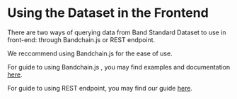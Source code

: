<!--
order: 3
-->

# Using the Dataset in the Frontend

There are two ways of querying data from Band Standard Dataset to use in front-end: through Bandchain.js or REST endpoint.

We reccommend using Bandchain.js for the ease of use.

For guide to using Bandchain.js , you may find examples and documentation [here](/client-library/bandchain.js/get-started.html).

For guide to using REST endpoint, you may find our guide [here](/technical-specifications/band-cli-rest-endpoints.html).
